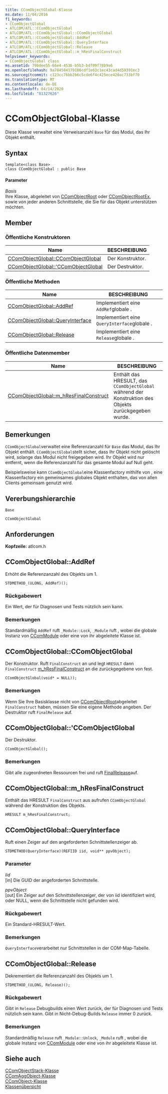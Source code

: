 ```yaml
---
title: CComObjectGlobal-Klasse
ms.date: 11/04/2016
f1_keywords:
- CComObjectGlobal
- ATLCOM/ATL::CComObjectGlobal
- ATLCOM/ATL::CComObjectGlobal::CComObjectGlobal
- ATLCOM/ATL::CComObjectGlobal::AddRef
- ATLCOM/ATL::CComObjectGlobal::QueryInterface
- ATLCOM/ATL::CComObjectGlobal::Release
- ATLCOM/ATL::CComObjectGlobal::m_hResFinalConstruct
helpviewer_keywords:
- CComObjectGlobal class
ms.assetid: 79bdee55-66e4-4536-b5b3-bdf09f78b9a6
ms.openlocfilehash: 9a784584179186cdf1e63c1ec43cad4d59391ec3
ms.sourcegitcommit: c123cc76bb2b6c5cde6f4c425ece420ac733bf70
ms.translationtype: MT
ms.contentlocale: de-DE
ms.lasthandoff: 04/14/2020
ms.locfileid: "81327626"
---
```

# <a name="ccomobjectglobal-class"></a>CComObjectGlobal-Klasse

Diese Klasse verwaltet eine Verweisanzahl `Base` für das Modul, das Ihr Objekt enthält.

## <a name="syntax"></a>Syntax

```
template<class Base>
class CComObjectGlobal : public Base
```

#### <a name="parameters"></a>Parameter

*Basis*<br/>
Ihre Klasse, abgeleitet von [CComObjectRoot](../../atl/reference/ccomobjectroot-class.md) oder [CComObjectRootEx](../../atl/reference/ccomobjectrootex-class.md), sowie von jeder anderen Schnittstelle, die Sie für das Objekt unterstützen möchten.

## <a name="members"></a>Member

### <a name="public-constructors"></a>Öffentliche Konstruktoren

|Name|BESCHREIBUNG|
|----------|-----------------|
|[CComObjectGlobal::CComObjectGlobal](#ccomobjectglobal)|Der Konstruktor.|
|[CComObjectGlobal::'CComObjectGlobal](#dtor)|Der Destruktor.|

### <a name="public-methods"></a>Öffentliche Methoden

|Name|BESCHREIBUNG|
|----------|-----------------|
|[CComObjectGlobal::AddRef](#addref)|Implementiert eine `AddRef`globale .|
|[CComObjectGlobal::QueryInterface](#queryinterface)|Implementiert eine `QueryInterface`globale .|
|[CComObjectGlobal::Release](#release)|Implementiert eine `Release`globale .|

### <a name="public-data-members"></a>Öffentliche Datenmember

|Name|BESCHREIBUNG|
|----------|-----------------|
|[CComObjectGlobal::m_hResFinalConstruct](#m_hresfinalconstruct)|Enthält das HRESULT, das `CComObjectGlobal` während der Konstruktion des Objekts zurückgegeben wurde.|

## <a name="remarks"></a>Bemerkungen

`CComObjectGlobal`verwaltet eine Referenzanzahl für `Base` das Modul, das Ihr Objekt enthält. `CComObjectGlobal`stellt sicher, dass Ihr Objekt nicht gelöscht wird, solange das Modul nicht freigegeben wird. Ihr Objekt wird nur entfernt, wenn die Referenzanzahl für das gesamte Modul auf Null geht.

Beispielsweise kann `CComObjectGlobal`eine Klassenfactory mithilfe von , eine Klassenfactory ein gemeinsames globales Objekt enthalten, das von allen Clients gemeinsam genutzt wird.

## <a name="inheritance-hierarchy"></a>Vererbungshierarchie

`Base`

`CComObjectGlobal`

## <a name="requirements"></a>Anforderungen

**Kopfzeile:** atlcom.h

## <a name="ccomobjectglobaladdref"></a><a name="addref"></a>CComObjectGlobal::AddRef

Erhöht die Referenzanzahl des Objekts um 1.

```
STDMETHOD_(ULONG, AddRef)();
```

### <a name="return-value"></a>Rückgabewert

Ein Wert, der für Diagnosen und Tests nützlich sein kann.

### <a name="remarks"></a>Bemerkungen

Standardmäßig `AddRef` ruft `_Module::Lock`, `_Module` ruft , wobei die globale Instanz von [CComModule](../../atl/reference/ccommodule-class.md) oder eine von ihr abgeleitete Klasse ist.

## <a name="ccomobjectglobalccomobjectglobal"></a><a name="ccomobjectglobal"></a>CComObjectGlobal::CComObjectGlobal

Der Konstruktor. Ruft `FinalConstruct` an und legt `HRESULT` dann `FinalConstruct` [m_hResFinalConstruct](#m_hresfinalconstruct) an die zurückgegebene von fest.

```
CComObjectGlobal(void* = NULL));
```

### <a name="remarks"></a>Bemerkungen

Wenn Sie Ihre Basisklasse nicht von [CComObjectRoot](../../atl/reference/ccomobjectroot-class.md)abgeleitet `FinalConstruct` haben, müssen Sie eine eigene Methode angeben. Der Destruktor ruft `FinalRelease` auf.

## <a name="ccomobjectglobalccomobjectglobal"></a><a name="dtor"></a>CComObjectGlobal::'CComObjectGlobal

Der Destruktor.

```
CComObjectGlobal();
```

### <a name="remarks"></a>Bemerkungen

Gibt alle zugeordneten Ressourcen frei und ruft [FinalRelease](ccomobjectrootex-class.md#finalrelease)auf.

## <a name="ccomobjectglobalm_hresfinalconstruct"></a><a name="m_hresfinalconstruct"></a>CComObjectGlobal::m_hResFinalConstruct

Enthält das HRESULT `FinalConstruct` aus aufrufen `CComObjectGlobal` während der Konstruktion des Objekts.

```
HRESULT m_hResFinalConstruct;
```

## <a name="ccomobjectglobalqueryinterface"></a><a name="queryinterface"></a>CComObjectGlobal::QueryInterface

Ruft einen Zeiger auf den angeforderten Schnittstellenzeiger ab.

```
STDMETHOD(QueryInterface)(REFIID iid, void** ppvObject);
```

### <a name="parameters"></a>Parameter

*Iid*<br/>
[in] Die GUID der angeforderten Schnittstelle.

*ppvObject*<br/>
[out] Ein Zeiger auf den Schnittstellenzeiger, der von iid identifiziert wird, oder NULL, wenn die Schnittstelle nicht gefunden wird.

### <a name="return-value"></a>Rückgabewert

Ein Standard-HRESULT-Wert.

### <a name="remarks"></a>Bemerkungen

`QueryInterface`verarbeitet nur Schnittstellen in der COM-Map-Tabelle.

## <a name="ccomobjectglobalrelease"></a><a name="release"></a>CComObjectGlobal::Release

Dekrementiert die Referenzanzahl des Objekts um 1.

```
STDMETHOD_(ULONG, Release)();
```

### <a name="return-value"></a>Rückgabewert

Gibt in `Release` Debugbuilds einen Wert zurück, der für Diagnosen und Tests nützlich sein kann. Gibt in Nicht-Debug-Builds `Release` immer 0 zurück.

### <a name="remarks"></a>Bemerkungen

Standardmäßig `Release` ruft `_Module::Unlock`, `_Module` ruft , wobei die globale Instanz von [CComModule](../../atl/reference/ccommodule-class.md) oder eine von ihr abgeleitete Klasse ist.

## <a name="see-also"></a>Siehe auch

[CComObjectStack-Klasse](../../atl/reference/ccomobjectstack-class.md)<br/>
[CComAggObject-Klasse](../../atl/reference/ccomaggobject-class.md)<br/>
[CComObject-Klasse](../../atl/reference/ccomobject-class.md)<br/>
[Klassenübersicht](../../atl/atl-class-overview.md)
